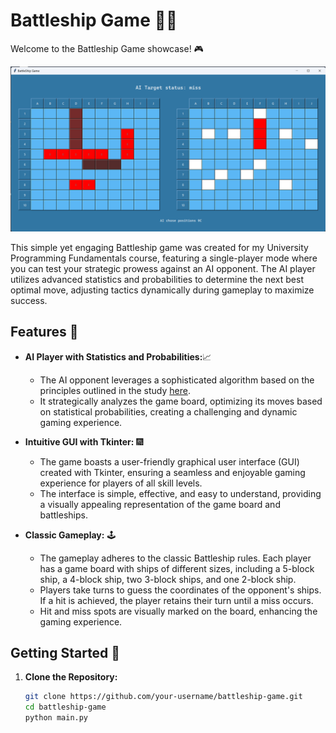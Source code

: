 # Battleship Game 🚢💥

Welcome to the Battleship Game showcase! 🎮 

![Alt text](hit_miss.png)

This simple yet engaging Battleship game was created for my University Programming Fundamentals course, featuring a single-player mode where you can test your strategic prowess against an AI opponent. The AI player utilizes advanced statistics and probabilities to determine the next best optimal move, adjusting tactics dynamically during gameplay to maximize success.

## Features 🌟

- **AI Player with Statistics and Probabilities:**📈
  - The AI opponent leverages a sophisticated algorithm based on the principles outlined in the study [here](http://www.datagenetics.com/blog/december32011/).
  - It strategically analyzes the game board, optimizing its moves based on statistical probabilities, creating a challenging and dynamic gaming experience.

- **Intuitive GUI with Tkinter:** 🎆
  - The game boasts a user-friendly graphical user interface (GUI) created with Tkinter, ensuring a seamless and enjoyable gaming experience for players of all skill levels.
  - The interface is simple, effective, and easy to understand, providing a visually appealing representation of the game board and battleships.

- **Classic Gameplay:** 🕹️
  - The gameplay adheres to the classic Battleship rules. Each player has a game board with ships of different sizes, including a 5-block ship, a 4-block ship, two 3-block ships, and one 2-block ship.
  - Players take turns to guess the coordinates of the opponent's ships. If a hit is achieved, the player retains their turn until a miss occurs.
  - Hit and miss spots are visually marked on the board, enhancing the gaming experience.

## Getting Started 🚀

1. **Clone the Repository:**
   ```bash
   git clone https://github.com/your-username/battleship-game.git
   cd battleship-game
   python main.py
